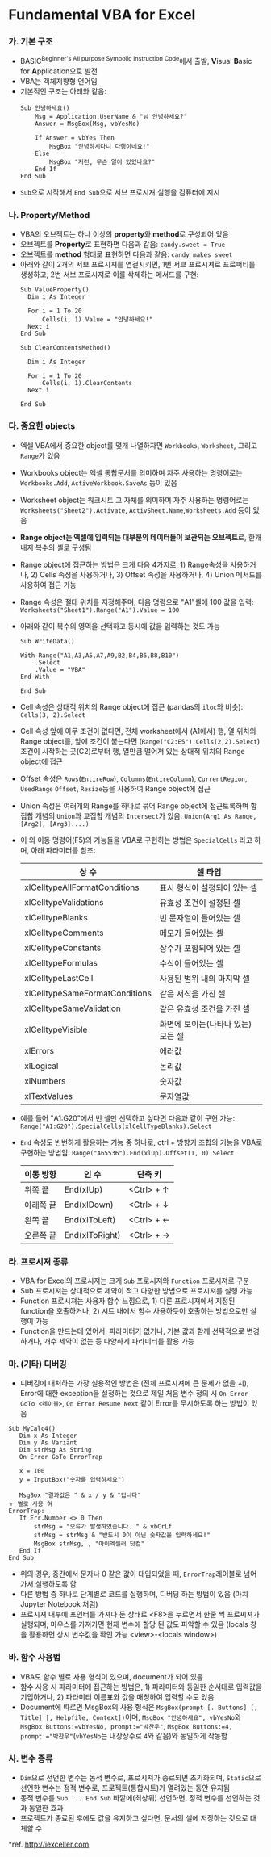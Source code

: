 # Fundamental VBA for Excel

### 가. 기본 구조
- BASIC<sup>Beginner's All purpose Symbolic Instruction Code</sup>에서 출발, **V**isual **B**asic for **A**pplication으로 발전
- VBA는 객체지향형 언어임
- 기본적인 구조는 아래와 같음:
  ```
  Sub 안녕하세요()
      Msg = Application.UserName & "님 안녕하세요?"
      Answer = MsgBox(Msg, vbYesNo)

      If Answer = vbYes Then
          MsgBox "안녕하시다니 다행이네요!"
      Else
          MsgBox "저런, 무슨 일이 있었나요?"
      End If
  End Sub
  ```
- `Sub`으로 시작해서 `End Sub`으로 서브 프로시져 실행을 컴퓨터에 지시
### 나. Property/Method
- VBA의 오브젝트는 하나 이상의 **property**와 **method**로 구성되어 있음
- 오브젝트를 **Property**로 표현하면 다음과 같음: `candy.sweet = True`
- 오브젝트를 **method** 형태로 표현하면 다음과 같음: `candy makes sweet`
- 아래와 같이 2개의 서브 프로시져를 연결시키면, 1번 서브 프로시져로 프로퍼티를 생성하고, 2번 서브 프로시져로 이를 삭제하는 메서드를 구현:
  ```
  Sub ValueProperty()
    Dim i As Integer

    For i = 1 To 20
        Cells(i, 1).Value = "안녕하세요!"
    Next i
  End Sub
  ```
  ```
  Sub ClearContentsMethod()

    Dim i As Integer

    For i = 1 To 20
        Cells(i, 1).ClearContents
    Next i
    
  End Sub
  ```
### 다. 중요한 objects
- 엑셀 VBA에서 중요한 object를 몇개 나열하자면 `Workbooks`, `Worksheet`, 그리고 `Range`가 있음
- Workbooks object는 엑셀 통합문서를 의미하며 자주 사용하는 명령어로는 `Workbooks.Add`, `ActiveWorkbook.SaveAs` 등이 있음
- Worksheet object는 워크시트 그 자체를 의미하며 자주 사용하는 명령어로는 `Worksheets("Sheet2").Activate`, `ActivSheet.Name`,`Worksheets.Add` 등이 있음
- **Range object는 엑셀에 입력되는 대부분의 데이터들이 보관되는 오브젝트**로, 한개 내지 복수의 셀로 구성됨
- Range object에 접근하는 방법은 크게 다음 4가지로, 1) Range속성을 사용하거나, 2) Cells 속성을 사용하거나, 3) Offset 속성을 사용하거나, 4) Union 메서드를 사용하여 접근 가능
- Range 속성은 절대 위치를 지정해주며, 다음 명령으로 "A1"셀에 100 값을 입력: `Worksheets("Sheet1").Range("A1").Value = 100`
-  아래와 같이 복수의 영역을 선택하고 동시에 값을 입력하는 것도 가능
	```
	Sub WriteData()

    With Range("A1,A3,A5,A7,A9,B2,B4,B6,B8,B10")
        .Select
        .Value = "VBA"
    End With
    
	End Sub
	```
- Cell 속성은 상대적 위치의 Range object에 접근 (pandas의 `iloc`와 비슷): `Cells(3, 2).Select`
- Cell 속성 앞에 아무 조건이 없다면, 전체 worksheet에서 (A1에서) 행, 열 위치의 Range object를, 앞에 조건이 붙는다면 (`Range("C2:E5").Cells(2,2).Select`) 조건이 시작하는 곳(C2)로부터 행, 열만큼 떨어져 있는 상대적 위치의 Range object에 접근
- Offset 속성은 `Rows`(`EntireRow`), `Columns`(`EntireColumn`), `CurrentRegion`, `UsedRange` `Offset`, `Resize`등을 사용하여 Range object에 접근
- Union 속성은 여러개의 Range를 하나로 묶어 Range object에 접근토록하며 합집합 개념의 `Union`과 교집합 개념의 `Intersect`가 있음: `Union(Arg1 As Range, [Arg2], [Arg3]....)`
- 이 외 이동 명령어(F5)의 기능들을 VBA로 구현하는 방법은 `SpecialCells` 라고 하며, 아래 파라미터를 참조:

	|상 수|셀 타입|
	|---|---|
	|xlCelltypeAllFormatConditions|표시 형식이 설정되어 있는 셀|
	|xlCelltypeValidations|유효성 조건이 설정된 셀|
	|xlCelltypeBlanks|빈 문자열이 들어있는 셀|
	|xlCelltypeComments|메모가 들어있는 셀|
	|xlCelltypeConstants|상수가 포함되어 있는 셀
	|xlCelltypeFormulas|수식이 들어있는 셀|
	|xlCelltypeLastCell|사용된 범위 내의 마지막 셀
	|xlCelltypeSameFormatConditions|같은 서식을 가진 셀
	|xlCelltypeSameValidation|같은 유효성 조건을 가진 셀
	|xlCelltypeVisible|화면에 보이는(나타나 있는) 모든 셀
	|xlErrors|에러값
	|xlLogical|논리값
	|xlNumbers|숫자값
	|xlTextValues|문자열값
  
- 예를 들어 "A1:G20"에서 빈 셀만 선택하고 싶다면 다음과 같이 구현 가능: `Range("A1:G20").SpecialCells(xlCellTypeBlanks).Select`
- `End` 속성도 빈번하게 활용하는 기능 중 하나로, ctrl + 방향키 조합의 기능을 VBA로 구현하는 방법임: `Range("A65536").End(xlUp).Offset(1, 0).Select`

	|이동 방향|인 수|단축 키|
	|---|---|---|
	|위쪽 끝|End(xlUp)|\<Ctrl\> + ↑|
	|아래쪽 끝|End(xlDown)|\<Ctrl\> + ↓|
	|왼쪽 끝|End(xlToLeft)|\<Ctrl\> + ←|
	|오른쪽 끝|End(xlToRight)|\<Ctrl\> + →|

### 라. 프로시져 종류
- VBA for Excel의 프로시져는 크게 `Sub` 프로시져와 `Function` 프로시져로 구분
- Sub 프로시져는 상대적으로 제약이 적고 다양한 방법으로 프로시져를 실행 가능 
- Function 프로시져는 사용자 함수 느낌으로, 1) 다른 프로시져에서 지정된 function을 호출하거나, 2) 시트 내에서 함수 사용하듯이 호출하는 방법으로만 실행이 가능
- Function을 만드는데 있어서, 파라미터가 없거나, 기본 값과 함께 선택적으로 변경하거나, 개수 제약이 없는 등 다양하게 파라미터를 활용 가능	


### 마. (기타) 디버깅
 - 디버깅에 대처하는 가장 실용적인 방법은 (전체 프로시져에 큰 문제가 없을 시), Error에 대한 exception을 설정하는 것으로 제일 처음 변수 정의 시 `On Error GoTo <레이블>`, `On Error Resume Next` 같이 Error를 무시하도록 하는 방법이 있음
 ```
 Sub MyCalc4()
    Dim x As Integer
    Dim y As Variant
    Dim strMsg As String
    On Error GoTo ErrorTrap

    x = 100
    y = InputBox("숫자를 입력하세요")

    MsgBox "결과값은 " & x / y & "입니다"
ㅜ 별로 사용 혀
ErrorTrap:
    If Err.Number <> 0 Then
        strMsg = "오류가 발생하였습니다. " & vbCrLf
        strMsg = strMsg & "반드시 0이 아닌 숫자값을 입력하세요!"
        MsgBox strMsg, , "아이엑셀러 닷컴"
    End If
End Sub
 ```
 - 위의 경우, 중간에서 문자나 0 같은 값이 대입되었을 때, `ErrorTrap`레이블로 넘어가서 실행하도록 함
 - 다른 방법 중 하나로 단계별로 코드를 실행하며, 디버딩 하는 방법이 있음 (마치 Jupyter Notebook 처럼)
 - 프로시져 내부에 포인터를 가져다 둔 상태로 \<F8\>을 누르면서 한줄 씩 프로씨져가 실행되며, 마우스를 가져가면 현재 변수에 할당 된 값도 파악할 수 있음 (locals 창을 활용하면 상시 변수값을 확인 가능 \<view\>-\<locals window\>)

### 바. 함수 사용법
 - VBA도 함수 별로 사용 형식이 있으며, document가 되어 있음
 - 함수 사용 시 파라미터에 접근하는 방법은, 1) 파라미터와 동일한 순서대로 입력값을 기입하거나, 2) 파라미터 이름표와 값을 매칭하여 입력할 수도 있음
 - Document에 따르면 MsgBox의 사용 형식은 `MsgBox(prompt [. Buttons] [, Title] [, Helpfile, Context])`이며, `MsgBox "안녕하세요", vbYesNo`와 `MsgBox Buttons:=vbYesNo, prompt:="박찬우"`, `MsgBox Buttons:=4, prompt:="박찬우"`(`vbYesNo`는 내장상수로 `4`와 같음)와 동일하게 작동함


### 사. 변수 종류
 - `Dim`으로 선언한 변수는 동적 변수로, 프로시져가 종료되면 초기화되며, `Static`으로 선언한 변수는 정적 변수로, 프로젝트(통합시트)가 열려있는 동안 유지됨
 - 동적 변수를 `Sub ... End Sub` 바깥에(최상위) 선언하면, 정적 변수를 선언하는 것과 동일한 효과
 - 프로젝트가 종료된 후에도 값을 유지하고 싶다면, 문서의 셀에 저장하는 것으로 대체할 수 

*ref. http://iexceller.com
